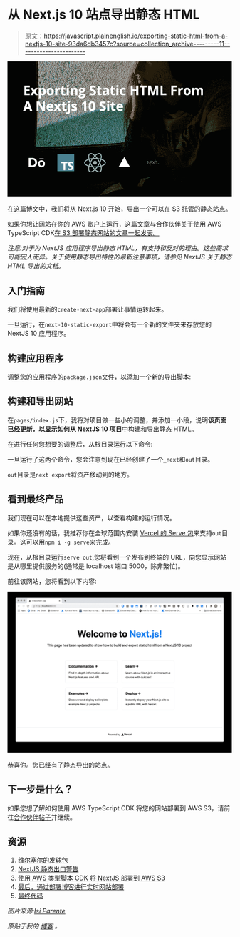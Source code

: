 # 从 Next.js 10 站点导出静态 HTML

> 原文：<https://javascript.plainenglish.io/exporting-static-html-from-a-nextjs-10-site-93da6db3457c?source=collection_archive---------11----------------------->

![](img/94f63491d000c0b06f766316a6d65608.png)

在这篇博文中，我们将从 Next.js 10 开始，导出一个可以在 S3 托管的静态站点。

如果你想让网站在你的 AWS 账户上运行，这篇文章与合作伙伴关于使用 AWS TypeScript CDK[在 S3 部署静态网站的文章一起发表。](https://blog.dennisokeeffe.com/blog/2020-11-04-deploying-websites-to-aws-s3-with-the-cdk/)

*注意:对于为 NextJS 应用程序导出静态 HTML，有支持和反对的理由。这些需求可能因人而异。关于使用静态导出特性的最新注意事项，请参见 NextJS 关于静态 HTML 导出的文档。*

## 入门指南

我们将使用最新的`create-next-app`部署让事情运转起来。

一旦运行，在`next-10-static-export`中将会有一个新的文件夹来存放您的 NextJS 10 应用程序。

## 构建应用程序

调整您的应用程序的`package.json`文件，以添加一个新的导出脚本:

## 构建和导出网站

在`pages/index.js`下，我将对项目做一些小的调整，并添加一小段，说明**该页面已经更新，以显示如何从 NextJS 10 项目**中构建和导出静态 HTML。

在进行任何您想要的调整后，从根目录运行以下命令:

一旦运行了这两个命令，您会注意到现在已经创建了一个`_next`和`out`目录。

`out`目录是`next export`将资产移动到的地方。

## 看到最终产品

我们现在可以在本地提供这些资产，以查看构建的运行情况。

如果你还没有的话，我推荐你在全球范围内安装 [Vercel 的 Serve 包](https://github.com/vercel/serve)来支持`out`目录。这可以用`npm i -g serve`来完成。

现在，从根目录运行`serve out`,您将看到一个发布到终端的 URL，向您显示网站是从哪里提供服务的(通常是 localhost 端口 5000，除非繁忙)。

前往该网站，您将看到以下内容:

![](img/a89e3718a95b17d0c9de9c263ef83f61.png)

恭喜你。您已经有了静态导出的站点。

## 下一步是什么？

如果您想了解如何使用 AWS TypeScript CDK 将您的网站部署到 AWS S3，请前往[合作伙伴帖子](https://blog.dennisokeeffe.com/blog/2020-11-04-deploying-websites-to-aws-s3-with-the-cdk/)并继续。

## 资源

1.  [维尔塞尔的发球包](https://github.com/vercel/serve)
2.  [NextJS 静态出口警告](https://nextjs.org/docs/advanced-features/static-html-export#caveats)
3.  [使用 AWS 类型脚本 CDK 将 NextJS 部署到 AWS S3](https://blog.dennisokeeffe.com/blog/2020-11-04-deploying-websites-to-aws-s3-with-the-cdk/)
4.  [最后，通过部署博客进行实时网站部署](https://nextjs-10-static-example.dennisokeeffe.com)
5.  [最终代码](https://github.com/okeeffed/nextjs-10-static-deployment-with-typescript-aws-cdk)

*图片来源:*[*Isi Parente*](https://unsplash.com/@isiparente)

*原贴于我的* [*博客*](https://blog.dennisokeeffe.com/blog/2020-11-04-exporting-static-nextjs-10-websites/) *。*